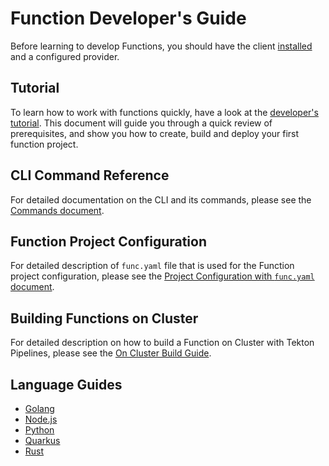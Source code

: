 # Function Developer's Guide

Before learning to develop Functions, you should have the client [installed](../installing_cli.md) and a configured provider.

## Tutorial

To learn how to work with functions quickly, have a look at the [developer's tutorial](developers_tutorial.md). This document will guide you through a quick review of prerequisites, and show you how to create, build and deploy your first function project.

## CLI Command Reference

For detailed documentation on the CLI and its commands, please see the [Commands document](commands.md).

## Function Project Configuration

For detailed description of `func.yaml` file that is used for the Function project configuration, please see the [Project Configuration with `func.yaml` document](func_yaml.md).

## Building Functions on Cluster

For detailed description on how to build a Function on Cluster with Tekton Pipelines, please see the [On Cluster Build Guide](on-cluster-build.yaml).

## Language Guides

* [Golang](golang.md)
* [Node.js](nodejs.md)
* [Python](python.md)
* [Quarkus](quarkus.md)
* [Rust](rust.md)
